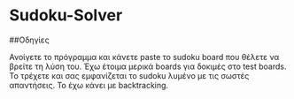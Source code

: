 # Sudoku-Solver

##Οδηγίες

Ανοίγετε το πρόγραμμα και κάνετε paste το sudoku board που θέλετε να βρείτε τη λύση του.
Έχω έτοιμα μερικά boards για δοκιμές στο test boards.
Το τρέχετε και σας εμφανίζεται το sudoku λυμένο με τις σωστές απαντήσεις.
Το έχω κάνει με backtracking.
